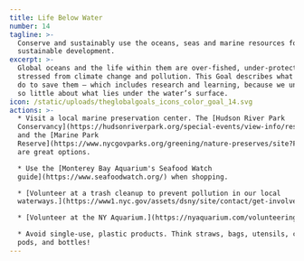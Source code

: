 ```yaml
---
title: Life Below Water
number: 14
tagline: >-
  Conserve and sustainably use the oceans, seas and marine resources for
  sustainable development.
excerpt: >-
  Global oceans and the life within them are over-fished, under-protected, and
  stressed from climate change and pollution. This Goal describes what we must
  do to save them — which includes research and learning, because we understand
  so little about what lies under the water’s surface. 
icon: /static/uploads/theglobalgoals_icons_color_goal_14.svg
actions: >-
  * Visit a local marine preservation center. The [Hudson River Park
  Conservancy](https://hudsonriverpark.org/special-events/view-info/research-stations)
  and the [Marine Park
  Reserve](https://www.nycgovparks.org/greening/nature-preserves/site?FWID=23)
  are great options.

  * Use the [Monterey Bay Aquarium's Seafood Watch
  guide](https://www.seafoodwatch.org/) when shopping.

  * [Volunteer at a trash cleanup to prevent pollution in our local
  waterways.](https://www1.nyc.gov/assets/dsny/site/contact/get-involved)

  * [Volunteer at the NY Aquarium.](https://nyaquarium.com/volunteering)

  * Avoid single-use, plastic products. Think straws, bags, utensils, coffee/tea
  pods, and bottles!
---
```


